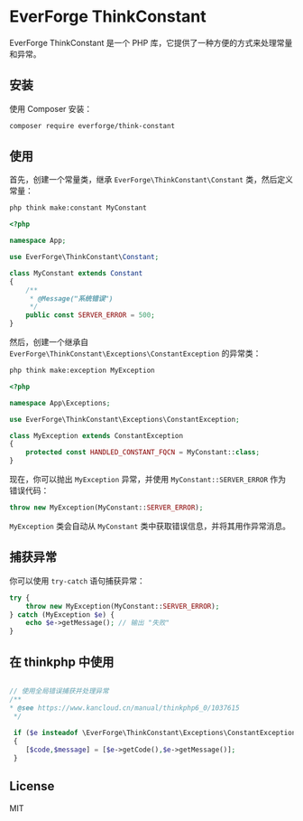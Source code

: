 # EverForge ThinkConstant

EverForge ThinkConstant 是一个 PHP 库，它提供了一种方便的方式来处理常量和异常。

## 安装

使用 Composer 安装：

```bash
composer require everforge/think-constant
```

## 使用
首先，创建一个常量类，继承 `EverForge\ThinkConstant\Constant` 类，然后定义常量：
```bash
php think make:constant MyConstant
```

```php
<?php

namespace App;

use EverForge\ThinkConstant\Constant;

class MyConstant extends Constant
{
    /**
     * @Message("系统错误")
     */
    public const SERVER_ERROR = 500;
}
```
然后，创建一个继承自 `EverForge\ThinkConstant\Exceptions\ConstantException` 的异常类：
```bash
php think make:exception MyException
```

```php
<?php

namespace App\Exceptions;

use EverForge\ThinkConstant\Exceptions\ConstantException;

class MyException extends ConstantException
{
    protected const HANDLED_CONSTANT_FQCN = MyConstant::class;
}

```
现在，你可以抛出 `MyException` 异常，并使用 `MyConstant::SERVER_ERROR` 作为错误代码：
```php
throw new MyException(MyConstant::SERVER_ERROR);
```

`MyException` 类会自动从 `MyConstant` 类中获取错误信息，并将其用作异常消息。

## 捕获异常
你可以使用 `try-catch` 语句捕获异常：
```php
try {
    throw new MyException(MyConstant::SERVER_ERROR);
} catch (MyException $e) {
    echo $e->getMessage(); // 输出 "失败"
}
```
## 在 thinkphp 中使用
```php

// 使用全局错误捕获并处理异常
/**
* @see https://www.kancloud.cn/manual/thinkphp6_0/1037615
 */
 
 if ($e insteadof \EverForge\ThinkConstant\Exceptions\ConstantException::class)
 {
    [$code,$message] = [$e->getCode(),$e->getMessage()];
 }

```

## License
MIT

